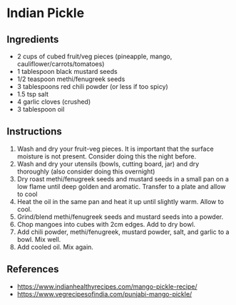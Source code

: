 # Indian Pickle



## Ingredients

* 2 cups of cubed fruit/veg pieces (pineapple, mango, cauliflower/carrots/tomatoes)
* 1 tablespoon black mustard seeds
* 1/2 teaspoon methi/fenugreek seeds
* 3 tablespoons red chili powder (or less if too spicy)
* 1.5 tsp salt
* 4 garlic cloves (crushed)
* 3 tablespoon oil



## Instructions

1. Wash and dry your fruit-veg pieces. It is important that the surface moisture is not present. Consider doing this the night before.
2. Wash and dry your utensils (bowls, cutting board, jar) and dry thoroughly (also consider doing this overnight)
3. Dry roast methi/fenugreek seeds and mustard seeds in a small pan on a low flame until deep golden and aromatic. Transfer to a plate and allow to cool
4. Heat the oil in the same pan and heat it up until slightly warm. Allow to cool.
5. Grind/blend methi/fenugreek seeds and mustard seeds into a powder.
6. Chop mangoes into cubes with 2cm edges. Add to dry bowl.
7. Add chili powder, methi/fenugreek, mustard powder, salt, and garlic to a bowl. Mix well.
8. Add cooled oil. Mix again.



## References

* https://www.indianhealthyrecipes.com/mango-pickle-recipe/
* https://www.vegrecipesofindia.com/punjabi-mango-pickle/



